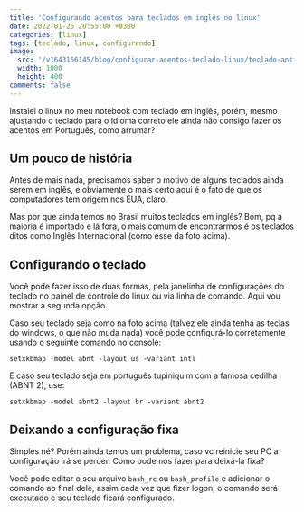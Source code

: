 ```yaml
---
title: 'Configurando acentos para teclados em inglês no linux'
date: 2022-01-25 20:55:00 +0300
categories: [linux]
tags: [teclado, linux, configurando]
image:
  src: '/v1643156145/blog/configurar-acentos-teclado-linux/teclado-antigo_l4umef.jpg'
  width: 1000
  height: 400
comments: false
---
```


Instalei o linux no meu notebook com teclado em Inglês, porém, mesmo ajustando o teclado para o idioma correto ele ainda não consigo fazer os acentos em Português, como arrumar?

## Um pouco de história

Antes de mais nada, precisamos saber o motivo de alguns teclados ainda serem em inglês, e obviamente o mais certo aqui é o fato de que os computadores
tem origem nos EUA, claro.

Mas por que ainda temos no Brasil muitos teclados em inglês? Bom, pq a maioria é importado e lá fora, o mais comum de encontrarmos é os teclados ditos 
como Inglês Internacional (como esse da foto acima).

## Configurando o teclado

Você pode fazer isso de duas formas, pela janelinha de configurações do teclado no painel de controle do linux ou via linha de comando. Aqui vou mostrar 
a segunda opção.

Caso seu teclado seja como na foto acima (talvez ele ainda tenha as teclas do windows, o que não muda nada) você pode configurá-lo corretamente usando o 
seguinte comando no console:

```shell
setxkbmap -model abnt -layout us -variant intl
```

E caso seu teclado seja em português tupiniquim com a famosa cedilha (ABNT 2), use:

```shell
setxkbmap -model abnt2 -layout br -variant abnt2
```

## Deixando a configuração fixa

Simples né? Porém ainda temos um problema, caso vc reinicie seu PC a configuração irá se perder. Como podemos fazer para deixá-la fixa? 

Você pode editar o seu arquivo ```bash_rc``` ou ```bash_profile``` e adicionar o comando ao final dele, assim cada vez que fizer logon, o comando será executado e seu teclado ficará configurado.